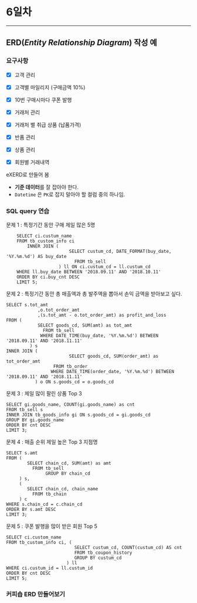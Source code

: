 # 6일차

---



## ERD(*Entity Relationship Diagram*) 작성 예



### 요구사항

- [x] 고객 관리

- [x] 고객별 마일리지 (구매금액 10%)

- [x] 10번 구매시마다 쿠폰 발행

- [x] 거래처 관리
- [x] 거래처 별 취급 상품 (납품가격)
- [x] 반품 관리
- [x] 상품 관리
- [x] 회원별 거래내역



eXERD로 만들어 봄

- **기준 데이터**를 잘 잡아야 한다.
- `Datetime` 은 `PK`로 잡지 말아야 할 컬럼 중의 하나임.



### SQL query 연습

문제 1 : 특정기간 동안 구매 제일 많은 5명

```mysql
	SELECT ci.custum_name
	FROM tb_custom_info ci
		INNER JOIN (
        				SELECT custum_cd, DATE_FORMAT(buy_date, '%Y.%m.%d') AS buy_date
            			  FROM tb_sell
        			) ll ON ci.custum_cd = ll.custum_cd
	WHERE ll.buy_date BETWEEN '2018.09.11' AND '2018.10.11'
	ORDER BY ci.buy_cnt DESC
	LIMIT 5;
```



문제 2 : 특정기간 동안 총 매출액과 총 발주액을 뽑아서 손익 금액을 받아보고 싶다.

```mysql
SELECT s.tot_amt
			,o.tot_order_amt
			,(s.tot_amt - o.tot_order_amt) as profit_and_loss
FROM (
	    	SELECT goods_cd, SUM(amt) as tot_amt 
	    	  FROM tb_sell
	    	 WHERE DATE_TIME(buy_date, '%Y.%m.%d') BETWEEN '2018.09.11' AND '2018.11.11'
		 ) s
INNER JOIN (
			    		SELECT goods_cd, SUM(order_amt) as tot_order_amt 
	              FROM tb_order
	             WHERE DATE_TIME(order_date, '%Y.%m.%d') BETWEEN '2018.09.11' AND '2018.11.11'
           ) o ON s.goods_cd = o.goods_cd
```



문제 3 : 제일 많이 팔린 상품 Top 3

```mysql
SELECT gi.goods_name, COUNT(gi.goods_name) as cnt
FROM tb_sell s
INNER JOIN tb_goods_info gi ON s.goods_cd = gi.goods_cd
GROUP BY gi.goods_name
ORDER BY cnt DESC
LIMIT 3;
```



문제 4 : 매출 순위 제일 높은 Top 3 지점명

```mysql
SELECT s.amt
FROM (
		SELECT chain_cd, SUM(amt) as amt
    	  FROM tb_sell
               GROUP BY chain_cd
	 ) s,
	 (
     	SELECT chain_cd, chain_name
          FROM tb_chain
	 ) c
WHERE s.chain_cd = c.chain_cd
ORDER BY s.amt DESC
LIMIT 3;
```



문제 5 : 쿠폰 발행을 많이 받은 회원 Top 5

```mysql
SELECT ci.custom_name
FROM tb_custom_info ci, (
    					  SELECT custum_cd, COUNT(custum_cd) AS cnt 
    					  FROM tb_coupon_history 
    					  GROUP BY custum_cd
					   ) ll
WHERE ci.custum_id = ll.custum_id
ORDER BY cnt DESC
LIMIT 5;
```



### 커피숍 ERD 만들어보기

